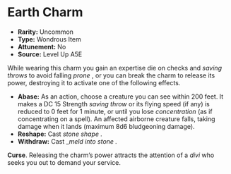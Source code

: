 
# Earth Charm

* **Rarity:** Uncommon
* **Type:** Wondrous Item
* **Attunement:** No
* **Source:** Level Up A5E


While wearing this charm you gain an expertise die on checks and _saving throws_  to avoid falling _prone_ , or you can break the charm to release its power, destroying it to activate one of the following effects.

* **Abase:** As an action, choose a creature you can see within 200 feet. It makes a DC 15 Strength _saving throw_  or its flying speed (if any) is reduced to 0 feet for 1 minute, or until you lose _concentration_  (as if concentrating on a spell). An affected airborne creature falls, taking damage when it lands (maximum 8d6 bludgeoning damage).
* **Reshape:** Cast _stone shape ._
* **Withdraw:** Cast __meld into stone ._

**Curse**. Releasing the charm’s power attracts the attention of a _divi_  who seeks you out to demand your service.
